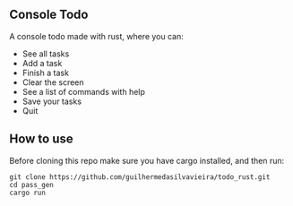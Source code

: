 ## Console Todo
A console todo made with rust, where you can:
- See all tasks
- Add a task
- Finish a task
- Clear the screen
- See a list of commands with help
- Save your tasks
- Quit

## How to use
Before cloning this repo make sure you have cargo installed, and then run:
```
git clone https://github.com/guilhermedasilvavieira/todo_rust.git
cd pass_gen
cargo run
```
